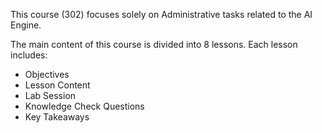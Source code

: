 
This course (302) focuses solely on Administrative tasks related to the AI Engine.

The main content of this course is divided into 8 lessons. Each lesson includes:

- Objectives
- Lesson Content
- Lab Session
- Knowledge Check Questions
- Key Takeaways


